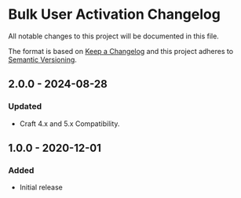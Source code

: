 # Bulk User Activation Changelog

All notable changes to this project will be documented in this file.

The format is based on [Keep a Changelog](http://keepachangelog.com/) and this project adheres to [Semantic Versioning](http://semver.org/).

## 2.0.0 - 2024-08-28
### Updated
- Craft 4.x and 5.x Compatibility.

## 1.0.0 - 2020-12-01
### Added
- Initial release
